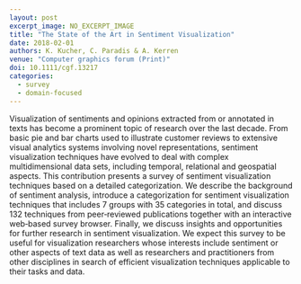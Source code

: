 ```yaml
---
layout: post
excerpt_image: NO_EXCERPT_IMAGE
title: "The State of the Art in Sentiment Visualization"
date: 2018-02-01
authors: K. Kucher, C. Paradis & A. Kerren
venue: "Computer graphics forum (Print)"
doi: 10.1111/cgf.13217
categories:
  - survey
  - domain-focused
---
```

Visualization of sentiments and opinions extracted from or annotated in texts has become a prominent topic of research over the last decade. From basic pie and bar charts used to illustrate customer reviews to extensive visual analytics systems involving novel representations, sentiment visualization techniques have evolved to deal with complex multidimensional data sets, including temporal, relational and geospatial aspects. This contribution presents a survey of sentiment visualization techniques based on a detailed categorization. We describe the background of sentiment analysis, introduce a categorization for sentiment visualization techniques that includes 7 groups with 35 categories in total, and discuss 132 techniques from peer‐reviewed publications together with an interactive web‐based survey browser. Finally, we discuss insights and opportunities for further research in sentiment visualization. We expect this survey to be useful for visualization researchers whose interests include sentiment or other aspects of text data as well as researchers and practitioners from other disciplines in search of efficient visualization techniques applicable to their tasks and data.
